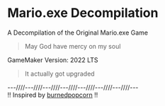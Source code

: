 # Mario.exe Decompilation
A Decompilation of the Original Mario.exe Game
> May God have mercy on my soul

GameMaker Version: 2022 LTS
> It actually got upgraded

---////---////---////---////---////---////---////---</br>
!! Inspired by [burnedpopcorn](https://github.com/burnedpopcorn/SONIC.EXE-Decompilation) !!
